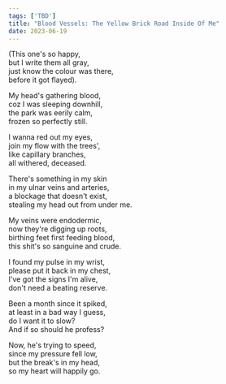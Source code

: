 ```yaml
---
tags: ['TBD']
title: "Blood Vessels: The Yellow Brick Road Inside Of Me"
date: 2023-06-19
---
```


(This one's so happy,  
but I write them all gray,  
just know the colour was there,  
before it got flayed).

My head's gathering blood,  
coz I was sleeping downhill,  
the park was eerily calm,  
frozen so perfectly still.

I wanna red out my eyes,  
join my flow with the trees',  
like capillary branches,  
all withered, deceased.

There's something in my skin  
in my ulnar veins and arteries,  
a blockage that doesn't exist,  
stealing my head out from under me.

My veins were endodermic,  
now they're digging up roots,  
birthing feet first feeding blood,  
this shit's so sanguine and crude.

I found my pulse in my wrist,  
please put it back in my chest,  
I've got the signs I'm alive,  
don't need a beating reserve.

Been a month since it spiked,  
at least in a bad way I guess,  
do I want it to slow?  
And if so should he profess?

Now, he's trying to speed,  
since my pressure fell low,  
but the break's in my head,  
so my heart will happily go.
